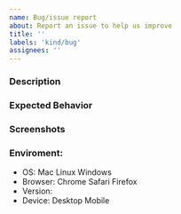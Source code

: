 ```yaml
---
name: Bug/issue report
about: Report an issue to help us improve
title: ''
labels: 'kind/bug'
assignees: ''
---
```

### Description
<!-- A brief description of the issue.-->

### Expected Behavior
<!-- A brief description of what you expected to happen.-->

### Screenshots
<!--- Add screenshots, if applicable, to help explain your problem.-->

### Enviroment:
 - OS: Mac Linux Windows
 - Browser: Chrome Safari Firefox
 - Version: 
 - Device: Desktop Mobile
